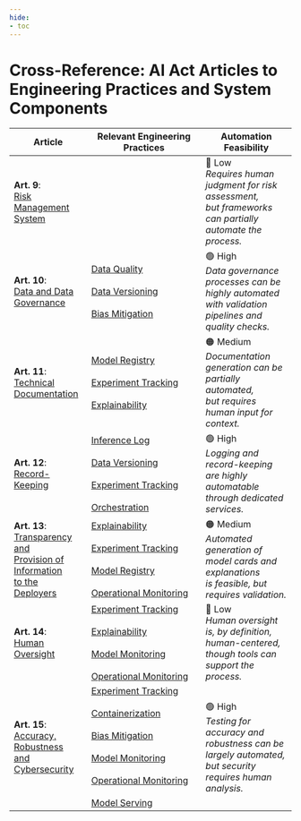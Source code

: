 ```yaml
---
hide:
- toc
---
```



# Cross-Reference: AI Act Articles to Engineering Practices and System Components


| Article                                                                            | Relevant Engineering Practices                                                                                                                                                                                                                                                                                                                                                                                | Automation Feasibility                                                                                               |
|------------------------------------------------------------------------------------|---------------------------------------------------------------------------------------------------------------------------------------------------------------------------------------------------------------------------------------------------------------------------------------------------------------------------------------------------------------------------------------------------------------|----------------------------------------------------------------------------------------------------------------------|
| **Art. 9**:<br>[Risk Management System]                                            |                                                                                                                                                                                                                                                                                                                                                                                                               | 🔴 Low<br>*Requires human judgment for risk assessment, <br>but frameworks can partially automate the process.*      |
| **Art. 10**:<br>[Data and Data Governance]                                         | <div style="display: flex; flex-wrap: wrap; gap: 20px;"><span style="flex: 1 1 45%;">          [Data Quality]</span><span style="flex: 1 1 45%;"> [Data Versioning]</span><span style="flex: 1 1 45%;"> [Bias Mitigation]</span></div>                                                                                                                                                                        | 🟢 High<br>*Data governance processes can be highly automated <br>with validation pipelines and quality checks.*     |
| **Art. 11**:<br>[Technical Documentation]                                          | <div style="display: flex; flex-wrap: wrap; gap: 20px;"><span style="flex: 1 1 45%;">      [Model Registry]  </span></span><span style="flex: 1 1 45%;"> [Experiment Tracking]</span><span style="flex: 1 1 45%;"> [Explainability]</span>                                                                                                                                                                    | 🟠 Medium<br>*Documentation generation can be partially automated, <br>but requires human input for context.*        |
| **Art. 12**:<br>[Record-Keeping]                                                   | <div style="display: flex; flex-wrap: wrap; gap: 20px;"><span style="flex: 1 1 45%;">  [Inference Log]</span><span style="flex: 1 1 45%;"> [Data Versioning]  </span><span style="flex: 1 1 45%;"> [Experiment Tracking]  </span><span style="flex: 1 1 45%;"> [Orchestration]  </span>                                                                                                                       | 🟢 High<br>*Logging and record-keeping are highly automatable <br>through dedicated services.*                       |
| **Art. 13**:<br>[Transparency and<br>Provision of Information<br>to the Deployers] | <div style="display: flex; flex-wrap: wrap; gap: 20px;"><span style="flex: 1 1 45%;"> [Explainability]</span><span style="flex: 1 1 45%;"> [Experiment Tracking]</span><span style="flex: 1 1 45%;">      [Model Registry]  </span></span><span style="flex: 1 1 45%;"> [Operational Monitoring]</span>                                                                                                       | 🟠 Medium<br>*Automated generation of model cards and explanations <br>is feasible, but requires validation.*        |
| **Art. 14**:<br>[Human Oversight]                                                  | <div style="display: flex; flex-wrap: wrap; gap: 20px;"><span style="flex: 1 1 45%;"> [Experiment Tracking]</span><span style="flex: 1 1 45%;"> [Explainability]</span><span style="flex: 1 1 45%;"> [Model Monitoring]</span><span style="flex: 1 1 45%;"> [Operational Monitoring]</span></div>                                                                                                             | 🔴 Low<br>*Human oversight is, by definition, human-centered, <br>though tools can support the process.*             |br> [Operational Monitoring] | 🔴 Low<br>*Human oversight is, by definition, human-centered, <br>though tools can support the process.*                        |
| **Art. 15**:<br>[Accuracy, Robustness<br>and Cybersecurity]                        | <div style="display: flex; flex-wrap: wrap; gap: 20px;"><span style="flex: 1 1 45%;"> [Experiment Tracking]</span><span style="flex: 1 1 45%;"> [Containerization]</span><span style="flex: 1 1 45%;"> [Bias Mitigation]</span><span style="flex: 1 1 45%;"> [Model Monitoring]</span><span style="flex: 1 1 45%;"> [Operational Monitoring]</span><span style="flex: 1 1 45%;"> [Model Serving]</span></div> | 🟢 High<br>*Testing for accuracy and robustness can be largely automated, <br>but security requires human analysis.* |



<!-- Reference Links -->
[Inference Log]: ../engineering-practice/inference-log.md
[Model Monitoring]: ../engineering-practice/model-monitoring.md
[Model Registry]: ../engineering-practice/model-registry.md
[Model Serving]: ../engineering-practice/model-serving.md
[Explainability]: ../engineering-practice/explainability.md
[Experiment Tracking]: ../engineering-practice/experiment-tracking.md
[Containerization]: ../engineering-practice/containerization.md
[Bias Mitigation]: ../engineering-practice/data-governance/bias-mitigation.md
[Data Quality]: ../engineering-practice/data-governance/data-quality.md
[Data Versioning]: ../engineering-practice/data-governance/data-versioning.md
[Operational Monitoring]: ../engineering-practice/operational-monitoring.md
[Orchestration]: ../engineering-practice/orchestration.md

[Technical Documentation]: technical-documentation.md
[Transparency and<br>Provision of Information<br>to the Deployers]: instructions-for-use.md
[Human Oversight]: human-oversight.md
[Data and Data Governance]: data-governance.md
[Record-Keeping]: record-keeping.md
[Accuracy, Robustness<br>and Cybersecurity]: accuracy-robustness-cybersecurity.md
[Risk Management System]: risk-management-system.md
